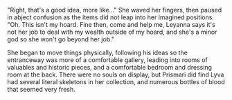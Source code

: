 "Right, that's a good idea, more like..." She waved her fingers, then paused in abject confusion as the items did  not leap into her imagined positions. "Oh. This isn't my hoard. Fine then, come and help me, Leyanna says it's not her job to deal with my wealth outside of my hoard, and she's a minor god so she won't go beyond her job."     

She began to move things physically, following his ideas so the entranceway was more of a comfortable gallery, leading into rooms of valuables and historic pieces, and a comfortable bedroom and dressing room at the back. There were no souls on display, but Prismari did find Lyva had several literal skeletons in her collection, and numerous bottles of blood that seemed very fresh.